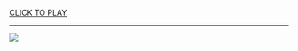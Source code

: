 
<a href="https://premium76.site?title=two_player_games_unblocked_games&ref=13M">CLICK TO PLAY</a></h3>
<hr>

<a href="https://premium76.site?title=two_player_games_unblocked_games&ref=13M"><img src="https://clearcache.store/games.png"></a>


